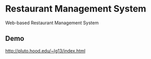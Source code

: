 # Restaurant Management System
Web-based Restaurant Management System

## Demo
http://pluto.hood.edu/~lg13/index.html
